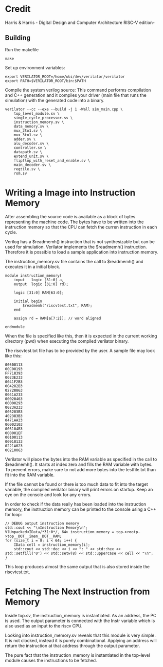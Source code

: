 # Credit

Harris & Harris - Digital Design and Computer Architecture RISC-V edition-

## Building

Run the makefile

```
make
```

Set up environment variables:

```
export VERILATOR_ROOT=/home/wbi/dev/verilator/verilator
export PATH=$VERILATOR_ROOT/bin:$PATH
```

Compile the system verilog source:
This command performs compilation and C++ generation and
it compiles your driver (main file that runs the simulation) with the 
generated code into a binary.

```
verilator --cc --exe --build -j 1 -Wall sim_main.cpp \
    top_level_module.sv \
    single_cycle_processor.sv \
    instruction_memory.sv \
    data_memory.sv \
    mux_2to1.sv \
    mux_3to1.sv \
    adder.sv \
    alu_decoder.sv \
    controller.sv \
    datapath.sv \
    extend_unit.sv \
    flipflop_with_reset_and_enable.sv \
    main_decoder.sv \
    regtile.sv \
    rom.sv
```

# Writing a Image into Instruction Memory

After assembling the source code is available as a block of bytes representing
the machine code. The bytes have to be written into the instruction memory so
that the CPU can fetch the curren instruction in each cycle.

Verilog has a $readmemh() instruction that is not synthesizable but can be used
for simulation. Verilator implements the $readmemh() instruction. Therefore
it is possible to load a sample application into instruction memory.

The instruction_memory.sv file contains the call to $readmemh() and executes it
in a initial block.

```
module instruction_memory(
	input   logic [31:0] a,
	output  logic [31:0] rd);

    logic [31:0] RAM[63:0];

    initial begin
        $readmemh("riscvtest.txt", RAM);
    end

    assign rd = RAM[a[7:2]]; // word aligned

endmodule
```

When the file is specified like this, then it is expected in the current
working directory (pwd) when executing the compiled verilator binary.

The riscvtest.txt file has to be provided by the user. A sample file 
may look like this:

```
00500113
00C00193
FF718393
0023E233
0041F2B3
004282B3
02728863
0041A233
00020463
00000293
0023A233
005203B3
402383B3
0471AA23
06002103
005104B3
008001EF
00100113
00910133
0221A023
00210063
```

Verilator will place the bytes into the RAM variable as specified in the 
call to $readmemh(). It starts at index zero and fills the RAM variable 
with bytes. To prevent errors, make sure to not add more bytes into the
testfile.txt than fit into the RAM variable.

If the file cannot be found or there is too much data to fit into the
target variable, the compiled verilator binary will print errors on startup.
Keep an eye on the console and look for any errors.

In order to check if the data really has been loaded into the instruction
memory, the instruction memory can be printed to the console using a C++
for loop:

```
// DEBUG output instruction memory
std::cout << "\nInstruction Memory\n";
VlUnpacked<IData/*31:0*/, 64> instruction_memory = top->rootp->top__DOT__imem__DOT__RAM;
for (size_t i = 0; i < 64; i++) {
    IData cell = instruction_memory[i];
    std::cout << std::dec << i << ": " << std::hex << std::setfill('0') << std::setw(8) << std::uppercase << cell << "\n";
}
```

This loop produces almost the same output that is also stored inside the riscvtest.txt.

# Fetching The Next Instruction from Memory

Inside top.sv, the instruction_memory is instantiated.
As an address, the PC is used. The output parameter is connected with the
Instr variable which is also used as an input to the riscv CPU.

Looking into instruction_memory.sv reveals that this module is very simple.
It is not clocked, instead it is purely combinational. 
Applying an address will return the instruction at that address through the
output parameter.

The pure fact that the instruction_memory is instantiated in the top-level
module causes the instructions to be fetched.